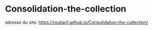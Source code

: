 # Consolidation-the-collection

adresse du site: https://roulian1.github.io/Consolidation-the-collection/